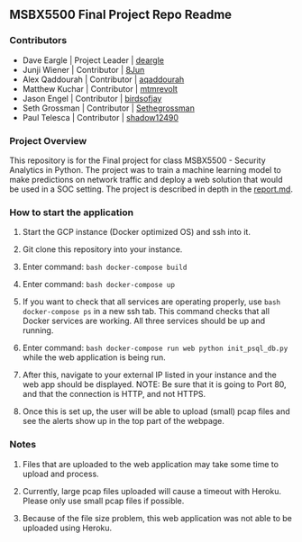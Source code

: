 ## MSBX5500 Final Project Repo Readme

### Contributors
  * Dave Eargle | Project Leader | [deargle](https://github.com/deargle)
  * Junji Wiener | Contributor | [8Jun](https://github.com/8Jun)
  * Alex Qaddourah | Contributor | [aqaddourah](https://github.com/aqaddourah)
  * Matthew Kuchar | Contributor | [mtmrevolt](https://github.com/mtmrevolt)
  * Jason Engel | Contributor | [birdsofjay](https://github.com/birdsofjay)
  * Seth Grossman | Contributor | [Sethegrossman](https://github.com/Sethegrossman)
  * Paul Telesca | Contributor | [shadow12490](https://github.com/shadow12490)

### Project Overview

This repository is for the Final project for class MSBX5500 - Security Analytics in Python. The project was to train a machine learning model to make predictions on network traffic and deploy a web solution that would be used in a SOC setting. The project is described in depth in the [report.md](https://github.com/deargle-classes/msbx5500-spring-2020-project/blob/master/report.md).

### How to start the application
  1. Start the GCP instance (Docker optimized OS) and ssh into it.

  2. Git clone this repository into your instance.

  3. Enter command: ```bash docker-compose build```

  4. Enter command: ```bash docker-compose up```

  5. If you want to check that all services are operating properly, use ```bash docker-compose ps``` in a new ssh tab. This command checks that all Docker services are working. All three services should be up and running.

  6. Enter command: ```bash docker-compose run web python init_psql_db.py``` while the web application is being run.

  7. After this, navigate to your external IP listed in your instance and the web app should be displayed. NOTE: Be sure that it is going to Port 80, and that the connection is HTTP, and not HTTPS.

  8. Once this is set up, the user will be able to upload (small) pcap files and see the alerts show up in the top part of the webpage.

### Notes
  1. Files that are uploaded to the web application may take some time to upload and process.

  2. Currently, large pcap files uploaded will cause a timeout with Heroku. Please only use small pcap files if possible.

  3. Because of the file size problem, this web application was not able to be uploaded using Heroku.
